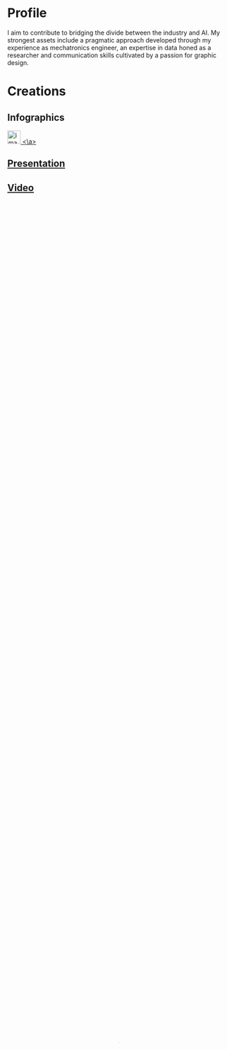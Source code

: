 # Profile

I aim to contribute to bridging the divide between the industry and AI. My strongest assets include a pragmatic approach developed through my experience as mechatronics engineer, an expertise in data honed as a researcher and communication skills cultivated by a passion for graphic design.

# Creations
## Infographics
<a href="http://fanny-rebiffe.github.io/infographics/Metaheuristic.pdf">
<img src="http://fanny-rebiffe.github.io/img/meta.JPG" alt="image" style="width:30px;height:auto;">
<\a>

## Presentation

## Video

<div class="video" style="padding-top=56.25%;">
<video src="/img/Fanny_Rebiffe.mp4" poster="/img/thumbnail.PNG" class="presentation" control width="100%" height="100%" type="video/mp4" controls></video>
</div>
